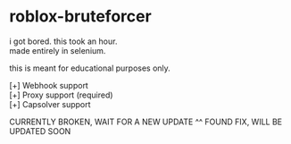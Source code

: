 # roblox-bruteforcer
i got bored. this took an hour.<br>
made entirely in selenium.

this is meant for educational purposes only. <br>

[+] Webhook support <br>
[+] Proxy support (required) <br>
[+] Capsolver support<br>

CURRENTLY BROKEN, WAIT FOR A NEW UPDATE
^^ FOUND FIX, WILL BE UPDATED SOON
